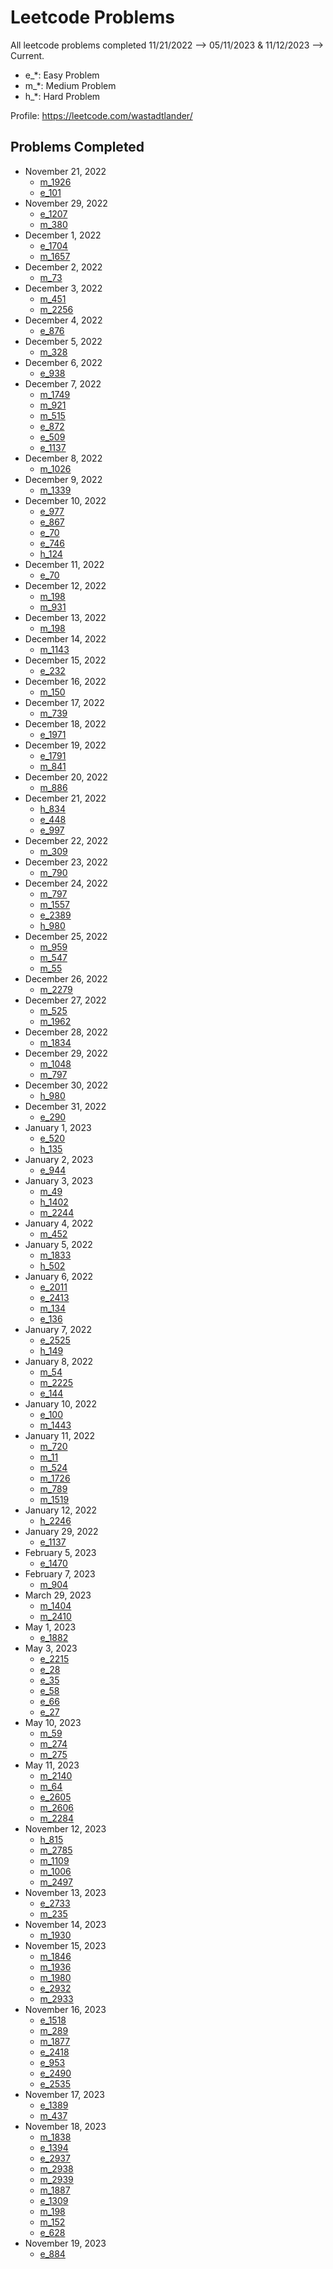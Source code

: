 # Leetcode Problems

All leetcode problems completed 11/21/2022 --> 05/11/2023 & 11/12/2023 --> Current.

* e_*: Easy Problem
* m_*: Medium Problem
* h_*: Hard Problem

Profile: https://leetcode.com/wastadtlander/

## Problems Completed

* November 21, 2022 
  * [m_1926](https://leetcode.com/problems/nearest-exit-from-entrance-in-maze/)
  * [e_101](https://leetcode.com/problems/symmetric-tree/)
* November 29, 2022
  * [e_1207](https://leetcode.com/problems/unique-number-of-occurrences/)
  * [m_380](https://leetcode.com/problems/insert-delete-getrandom-o1/)
* December 1, 2022
  * [e_1704](https://leetcode.com/problems/determine-if-string-halves-are-alike/)
  * [m_1657](https://leetcode.com/problems/determine-if-two-strings-are-close/)
* December 2, 2022
  * [m_73](https://leetcode.com/problems/set-matrix-zeroes/)
* December 3, 2022
  * [m_451](https://leetcode.com/problems/sort-characters-by-frequency/)
  * [m_2256](https://leetcode.com/problems/minimum-average-difference/)
* December 4, 2022
  * [e_876](https://leetcode.com/problems/middle-of-the-linked-list/)
* December 5, 2022
  * [m_328](https://leetcode.com/problems/odd-even-linked-list/)
* December 6, 2022
  * [e_938](https://leetcode.com/problems/range-sum-of-bst/)
* December 7, 2022
  * [m_1749](https://leetcode.com/problems/maximum-absolute-sum-of-any-subarray/)
  * [m_921](https://leetcode.com/problems/minimum-add-to-make-parentheses-valid/)
  * [m_515](https://leetcode.com/problems/find-largest-value-in-each-tree-row/)
  * [e_872](https://leetcode.com/problems/leaf-similar-trees/)
  * [e_509](https://leetcode.com/problems/fibonacci-number/)
  * [e_1137](https://leetcode.com/problems/n-th-tribonacci-number/)
* December 8, 2022
  * [m_1026](https://leetcode.com/problems/maximum-difference-between-node-and-ancestor/)
* December 9, 2022
  * [m_1339](https://leetcode.com/problems/maximum-product-of-splitted-binary-tree/)
* December 10, 2022
  * [e_977](https://leetcode.com/problems/squares-of-a-sorted-array/)
  * [e_867](https://leetcode.com/problems/transpose-matrix/)
  * [e_70](https://leetcode.com/problems/climbing-stairs/)
  * [e_746](https://leetcode.com/problems/min-cost-climbing-stairs/)
  * [h_124](https://leetcode.com/problems/binary-tree-maximum-path-sum/)
* December 11, 2022
  * [e_70](https://leetcode.com/problems/climbing-stairs/)
* December 12, 2022
  * [m_198](https://leetcode.com/problems/house-robber/)
  * [m_931](https://leetcode.com/problems/minimum-falling-path-sum/)
* December 13, 2022
  * [m_198](https://leetcode.com/problems/house-robber/)
* December 14, 2022
  * [m_1143](https://leetcode.com/problems/longest-common-subsequence/)
* December 15, 2022
  * [e_232](https://leetcode.com/problems/implement-queue-using-stacks/)
* December 16, 2022
  * [m_150](https://leetcode.com/problems/evaluate-reverse-polish-notation/)
* December 17, 2022
  * [m_739](https://leetcode.com/problems/daily-temperatures/)
* December 18, 2022
  * [e_1971](https://leetcode.com/problems/find-if-path-exists-in-graph/)
* December 19, 2022
  * [e_1791](https://leetcode.com/problems/find-center-of-star-graph/)
  * [m_841](https://leetcode.com/problems/keys-and-rooms/)
* December 20, 2022
  * [m_886](https://leetcode.com/problems/possible-bipartition/)
* December 21, 2022
  * [h_834](https://leetcode.com/problems/sum-of-distances-in-tree/)
  * [e_448](https://leetcode.com/problems/find-all-numbers-disappeared-in-an-array/)
  * [e_997](https://leetcode.com/problems/find-the-town-judge/)
* December 22, 2022
  * [m_309](https://leetcode.com/problems/best-time-to-buy-and-sell-stock-with-cooldown/)
* December 23, 2022
  * [m_790](https://leetcode.com/problems/domino-and-tromino-tiling/)
* December 24, 2022
  * [m_797](https://leetcode.com/problems/all-paths-from-source-to-target/)
  * [m_1557](https://leetcode.com/problems/minimum-number-of-vertices-to-reach-all-nodes/)
  * [e_2389](https://leetcode.com/problems/longest-subsequence-with-limited-sum/)
  * [h_980](https://leetcode.com/problems/unique-paths-iii/)
* December 25, 2022
  * [m_959](https://leetcode.com/problems/regions-cut-by-slashes/)
  * [m_547](https://leetcode.com/problems/number-of-provinces/)
  * [m_55](https://leetcode.com/problems/jump-game/)
* December 26, 2022
  * [m_2279](https://leetcode.com/problems/maximum-bags-with-full-capacity-of-rocks/)
* December 27, 2022
  * [m_525](https://leetcode.com/problems/contiguous-array/)
  * [m_1962](https://leetcode.com/problems/remove-stones-to-minimize-the-total/)
* December 28, 2022
  * [m_1834](https://leetcode.com/problems/single-threaded-cpu/)
* December 29, 2022
  * [m_1048](https://leetcode.com/problems/longest-string-chain/)
  * [m_797](https://leetcode.com/problems/all-paths-from-source-to-target/)
* December 30, 2022
  * [h_980](https://leetcode.com/problems/unique-paths-iii/)
* December 31, 2022
  * [e_290](https://leetcode.com/problems/word-pattern/)
* January 1, 2023
  * [e_520](https://leetcode.com/problems/detect-capital/)
  * [h_135](https://leetcode.com/problems/candy/)
* January 2, 2023
  * [e_944](https://leetcode.com/problems/delete-columns-to-make-sorted/)
* January 3, 2023
  * [m_49](https://leetcode.com/problems/group-anagrams/)
  * [h_1402](https://leetcode.com/problems/reducing-dishes/)
  * [m_2244](https://leetcode.com/problems/minimum-rounds-to-complete-all-tasks/)
* January 4, 2022
  * [m_452](https://leetcode.com/problems/minimum-number-of-arrows-to-burst-balloons/)
* January 5, 2022
  * [m_1833](https://leetcode.com/problems/maximum-ice-cream-bars/)
  * [h_502](https://leetcode.com/problems/ipo/)
* January 6, 2022
  * [e_2011](https://leetcode.com/problems/final-value-of-variable-after-performing-operations/)
  * [e_2413](https://leetcode.com/problems/smallest-even-multiple/)
  * [m_134](https://leetcode.com/problems/gas-station/)
  * [e_136](https://leetcode.com/problems/single-number/)
* January 7, 2022
  * [e_2525](https://leetcode.com/problems/categorize-box-according-to-criteria/)
  * [h_149](https://leetcode.com/problems/max-points-on-a-line/)
* January 8, 2022
  * [m_54](https://leetcode.com/problems/spiral-matrix/)
  * [m_2225](https://leetcode.com/problems/find-players-with-zero-or-one-losses/)
  * [e_144](https://leetcode.com/problems/binary-tree-preorder-traversal/)
* January 10, 2022
  * [e_100](https://leetcode.com/problems/same-tree/)
  * [m_1443](https://leetcode.com/problems/minimum-time-to-collect-all-apples-in-a-tree/)
* January 11, 2022
  * [m_720](https://leetcode.com/problems/longest-word-in-dictionary/)
  * [m_11](https://leetcode.com/problems/container-with-most-water/)
  * [m_524](https://leetcode.com/problems/longest-word-in-dictionary-through-deleting/)
  * [m_1726](https://leetcode.com/problems/tuple-with-same-product/)
  * [m_789](https://leetcode.com/problems/escape-the-ghosts/)
  * [m_1519](https://leetcode.com/problems/number-of-nodes-in-the-sub-tree-with-the-same-label/)
* January 12, 2022
  * [h_2246](https://leetcode.com/problems/longest-path-with-different-adjacent-characters/)
* January 29, 2022
  * [e_1137](https://leetcode.com/problems/n-th-tribonacci-number/)
* February 5, 2023
  * [e_1470](https://leetcode.com/problems/shuffle-the-array/)
* February 7, 2023
  * [m_904](https://leetcode.com/problems/fruit-into-baskets/)
* March 29, 2023
  * [m_1404](https://leetcode.com/problems/number-of-steps-to-reduce-a-number-in-binary-representation-to-one/)
  * [m_2410](https://leetcode.com/problems/maximum-matching-of-players-with-trainers/)
* May 1, 2023
  * [e_1882](https://leetcode.com/problems/sign-of-the-product-of-an-array/)
* May 3, 2023
  * [e_2215](https://leetcode.com/problems/find-the-difference-of-two-arrays/)
  * [e_28](https://leetcode.com/problems/find-the-index-of-the-first-occurrence-in-a-string/)
  * [e_35](https://leetcode.com/problems/search-insert-position/)
  * [e_58](https://leetcode.com/problems/length-of-last-word/)
  * [e_66](https://leetcode.com/problems/plus-one/)
  * [e_27](https://leetcode.com/problems/remove-element/)
* May 10, 2023
  * [m_59](https://leetcode.com/problems/spiral-matrix-ii/) 
  * [m_274](https://leetcode.com/problems/h-index/)
  * [m_275](https://leetcode.com/problems/h-index-ii/)
* May 11, 2023
  * [m_2140](https://leetcode.com/problems/solving-questions-with-brainpower/)
  * [m_64](https://leetcode.com/problems/minimum-path-sum/)
  * [e_2605](https://leetcode.com/problems/form-smallest-number-from-two-digit-arrays/)
  * [m_2606](https://leetcode.com/problems/find-the-substring-with-maximum-cost/)
  * [m_2284](https://leetcode.com/problems/sender-with-largest-word-count/)
* November 12, 2023
  * [h_815](https://leetcode.com/problems/bus-routes/)
  * [m_2785](https://leetcode.com/problems/sort-vowels-in-a-string/)
  * [m_1109](https://leetcode.com/problems/corporate-flight-bookings)
  * [m_1006](https://leetcode.com/problems/clumsy-factorial/)
  * [m_2497](https://leetcode.com/problems/maximum-star-sum-of-a-graph/)
* November 13, 2023
  * [e_2733](https://leetcode.com/problems/neither-minimum-nor-maximum/)
  * [m_235](https://leetcode.com/problems/lowest-common-ancestor-of-a-binary-search-tree/)
* November 14, 2023
  * [m_1930](https://leetcode.com/problems/unique-length-3-palindromic-subsequences/)
* November 15, 2023
  * [m_1846](https://leetcode.com/problems/maximum-element-after-decreasing-and-rearranging/)
  * [m_1936](https://leetcode.com/problems/add-minimum-number-of-rungs/)
  * [m_1980](https://leetcode.com/problems/find-unique-binary-string/)
  * [e_2932](https://leetcode.com/problems/maximum-strong-pair-xor-i/)
  * [m_2933](https://leetcode.com/problems/high-access-employees/)
* November 16, 2023
  * [e_1518](https://leetcode.com/problems/water-bottles/)
  * [m_289](https://leetcode.com/problems/game-of-life/)
  * [m_1877](https://leetcode.com/problems/minimize-maximum-pair-sum-in-array/)
  * [e_2418](https://leetcode.com/problems/sort-the-people/)
  * [e_953](https://leetcode.com/problems/verifying-an-alien-dictionary/)
  * [e_2490](https://leetcode.com/problems/circular-sentence/)
  * [e_2535](https://leetcode.com/problems/difference-between-element-sum-and-digit-sum-of-an-array/)
* November 17, 2023
  * [e_1389](https://leetcode.com/problems/create-target-array-in-the-given-order/)
  * [m_437](https://leetcode.com/problems/path-sum-iii/)
* November 18, 2023
  * [m_1838](https://leetcode.com/problems/frequency-of-the-most-frequent-element/)
  * [e_1394](https://leetcode.com/problems/find-lucky-integer-in-an-array/)
  * [e_2937](https://leetcode.com/problems/make-three-strings-equal/)
  * [m_2938](https://leetcode.com/problems/separate-black-and-white-balls/)
  * [m_2939](https://leetcode.com/problems/maximum-xor-product/)
  * [m_1887](https://leetcode.com/problems/reduction-operations-to-make-the-array-elements-equal/)
  * [e_1309](https://leetcode.com/problems/decrypt-string-from-alphabet-to-integer-mapping/)
  * [m_198](https://leetcode.com/problems/house-robber/)
  * [m_152](https://leetcode.com/problems/maximum-product-subarray/)
  * [e_628](https://leetcode.com/problems/maximum-product-of-three-numbers/)
* November 19, 2023
  * [e_884](https://leetcode.com/problems/uncommon-words-from-two-sentences/)
